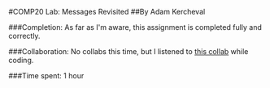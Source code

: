 #COMP20 Lab: Messages Revisited
##By Adam Kercheval

###Completion:
As far as I'm aware, this assignment is completed fully and correctly.

###Collaboration:
No collabs this time, but I listened to [this collab]("https://open.spotify.com/track/7KcGEssn7BnJdTgildK5y0")
while coding.

###Time spent:
1 hour
